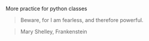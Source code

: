 More practice for python classes
> Beware, for I am fearless, and therefore powerful.


> Mary Shelley, Frankenstein
